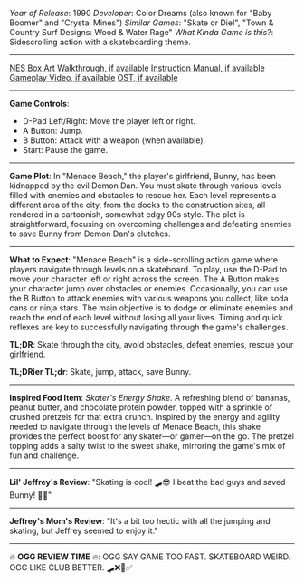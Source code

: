 *Year of Release*: 1990
*Developer*: Color Dreams (also known for "Baby Boomer" and "Crystal Mines")
*Similar Games*: "Skate or Die!", "Town & Country Surf Designs: Wood & Water Rage"
*What Kinda Game is this?*: Sidescrolling action with a skateboarding theme.

---
[NES Box Art](https://www.google.com/search?tbm=isch&q=NES+Box+Art+Menace+Beach) 
[Walkthrough, if available](https://www.google.com/search?q=Walkthrough+NES+Menace+Beach)
[Instruction Manual, if available](https://www.google.com/search?q=NES+Instruction+Manual+Menace+Beach)
[Gameplay Video, if available](https://www.youtube.com/results?search_query=gameplay+NES+Menace+Beach) 
[OST, if available](https://www.youtube.com/results?search_query=NES+Menace+Beach+OST)

- - -
**Game Controls**:
- D-Pad Left/Right: Move the player left or right.
- A Button: Jump.
- B Button: Attack with a weapon (when available).
- Start: Pause the game.

- - -
**Game Plot**:
In "Menace Beach," the player's girlfriend, Bunny, has been kidnapped by the evil Demon Dan. You must skate through various levels filled with enemies and obstacles to rescue her. Each level represents a different area of the city, from the docks to the construction sites, all rendered in a cartoonish, somewhat edgy 90s style. The plot is straightforward, focusing on overcoming challenges and defeating enemies to save Bunny from Demon Dan's clutches.

- - -
**What to Expect**:
"Menace Beach" is a side-scrolling action game where players navigate through levels on a skateboard. To play, use the D-Pad to move your character left or right across the screen. The A Button makes your character jump over obstacles or enemies. Occasionally, you can use the B Button to attack enemies with various weapons you collect, like soda cans or ninja stars. The main objective is to dodge or eliminate enemies and reach the end of each level without losing all your lives. Timing and quick reflexes are key to successfully navigating through the game's challenges.

**TL;DR**: Skate through the city, avoid obstacles, defeat enemies, rescue your girlfriend.

**TL;DRier TL;dr**: Skate, jump, attack, save Bunny.

---
**Inspired Food Item**: *Skater's Energy Shake*.
A refreshing blend of bananas, peanut butter, and chocolate protein powder, topped with a sprinkle of crushed pretzels for that extra crunch. Inspired by the energy and agility needed to navigate through the levels of Menace Beach, this shake provides the perfect boost for any skater—or gamer—on the go. The pretzel topping adds a salty twist to the sweet shake, mirroring the game's mix of fun and challenge.

---
**Lil' Jeffrey's Review**: "Skating is cool! 🛹😎 I beat the bad guys and saved Bunny! 💪🐰"

---
**Jeffrey's Mom's Review**: "It's a bit too hectic with all the jumping and skating, but Jeffrey seemed to enjoy it."

---
🔥 **OGG REVIEW TIME** 🔥: OGG SAY GAME TOO FAST. SKATEBOARD WEIRD. OGG LIKE CLUB BETTER. 🛹❌🔨✅